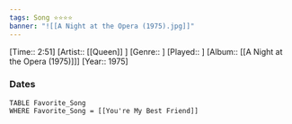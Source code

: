 ```yaml
---
tags: Song ⭐⭐⭐⭐ 
banner: "![[A Night at the Opera (1975).jpg]]"
---
```

[Time:: 2:51]
[Artist:: [[Queen]] ]
[Genre:: ]
[Played:: ]
[Album:: [[A Night at the Opera (1975)]]]
[Year:: 1975]
### Dates
````dataview
TABLE Favorite_Song
WHERE Favorite_Song = [[You're My Best Friend]]
````